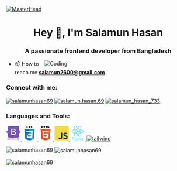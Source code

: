 [![MasterHead](https://present.readthedocs.io/en/latest/_images/welcome-to-coding.gif)](https://SalamunHasan.69)
<h1 align="center">Hey 👋, I'm Salamun Hasan</h1>
<h3 align="center">A passionate frontend developer from Bangladesh</h3>
<img align="right" width="400" src="https://camo.githubusercontent.com/e278cbf655da98c004011927c9b4ef9ace0e73c9b8a41892b778bbe03c045379/68747470733a2f2f637373706f696e743130312e636f6d2f77702d636f6e74656e742f75706c6f6164732f323032302f31302f446576656c6f7065722d6f6e2d6c6170746f702e676966" alt="Coding">



- 📫 How to reach me **salamun2600@gmail.com**



<h3 align="left">Connect with me:</h3>
<p align="left">
<a href="https://linkedin.com/in/salamunhasan69" target="blank"><img align="center" src="https://raw.githubusercontent.com/rahuldkjain/github-profile-readme-generator/master/src/images/icons/Social/linked-in-alt.svg" alt="salamunhasan69" height="30" width="40" /></a>
<a href="https://fb.com/salamun.hasan.69" target="blank"><img align="center" src="https://raw.githubusercontent.com/rahuldkjain/github-profile-readme-generator/master/src/images/icons/Social/facebook.svg" alt="salamun.hasan.69" height="30" width="40" /></a>
<a href="https://instagram.com/salamun_hasan_733" target="blank"><img align="center" src="https://raw.githubusercontent.com/rahuldkjain/github-profile-readme-generator/master/src/images/icons/Social/instagram.svg" alt="salamun_hasan_733" height="30" width="40" /></a>
</p>

<h3 align="left">Languages and Tools:</h3>
<p align="left"> <a href="https://getbootstrap.com" target="_blank" rel="noreferrer"> <img src="https://raw.githubusercontent.com/devicons/devicon/master/icons/bootstrap/bootstrap-plain-wordmark.svg" alt="bootstrap" width="40" height="40"/> </a> <a href="https://www.w3schools.com/css/" target="_blank" rel="noreferrer"> <img src="https://raw.githubusercontent.com/devicons/devicon/master/icons/css3/css3-original-wordmark.svg" alt="css3" width="40" height="40"/> </a> <a href="https://www.w3.org/html/" target="_blank" rel="noreferrer"> <img src="https://raw.githubusercontent.com/devicons/devicon/master/icons/html5/html5-original-wordmark.svg" alt="html5" width="40" height="40"/> </a> <a href="https://developer.mozilla.org/en-US/docs/Web/JavaScript" target="_blank" rel="noreferrer"> <img src="https://raw.githubusercontent.com/devicons/devicon/master/icons/javascript/javascript-original.svg" alt="javascript" width="40" height="40"/> </a> <a href="https://reactjs.org/" target="_blank" rel="noreferrer"> <img src="https://raw.githubusercontent.com/devicons/devicon/master/icons/react/react-original-wordmark.svg" alt="react" width="40" height="40"/> </a> <a href="https://tailwindcss.com/" target="_blank" rel="noreferrer"> <img src="https://www.vectorlogo.zone/logos/tailwindcss/tailwindcss-icon.svg" alt="tailwind" width="40" height="40"/> </a> </p>

<p><img align="left" src="https://github-readme-stats.vercel.app/api/top-langs?username=salamunhasan69&show_icons=true&locale=en&layout=compact" alt="salamunhasan69" /></p>

<p>&nbsp;<img align="center" src="https://github-readme-stats.vercel.app/api?username=salamunhasan69&show_icons=true&locale=en" alt="salamunhasan69" /></p>

<p><img align="center" src="https://github-readme-streak-stats.herokuapp.com/?user=salamunhasan69&" alt="salamunhasan69" /></p>

